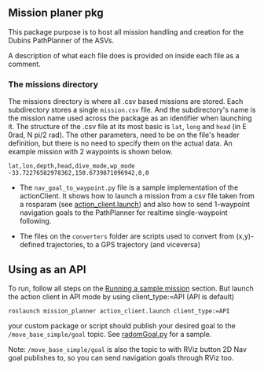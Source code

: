 ## Mission planer pkg
This package purpose is to host all mission handling and creation for the Dubins PathPlanner of the ASVs.

A description of what each file does is provided on inside each file as a comment.

### The missions directory
The missions directory is where all .csv based missions are stored. Each subdirectory stores a single `mission.csv` file. And the subdirectory's name is the mission name used across the package as an identifier when launching it. The structure of the .csv file at its most basic is `lat`, `long` and `head` (in E 0rad, N pi/2 rad). The other parameters, need to be on the file's header definition, but there is no need to specify them on the actual data. An example mission with 2 waypoints is shown below.

```
lat,lon,depth,head,dive_mode,wp_mode
-33.72276582978362,150.6739871096942,0,0
```
- The `nav_goal_to_waypoint.py` file is a sample implementation of the actionClient. It shows how to launch a mission from a csv file taken from a rosparam (see [action_client.launch](launch/action_client.launch)) and also how to send 1-waypoint navigation goals to the PathPlanner for realtime single-waypoint following.

- The files on the `converters` folder are scripts used to convert from (x,y)-defined trajectories, to a GPS trajectory (and viceversa)


## Using as an API
To run, follow all steps on the [Running a sample mission](../README.md#running-a-sample-mission) section. But launch the action client in API mode by using client_type:=API (API is default)
```shell
roslaunch mission_planner action_client.launch client_type:=API
```
your custom package or script should publish your desired goal to the `/move_base_simple/goal` topic. See [radomGoal.py](/src/autonomous_catamaran_ws/src/mission_planner/src/randomGoal.py) for a sample.

Note: `/move_base_simple/goal` is also the topic to with RViz button 2D Nav goal publishes to, so you can send navigation goals through RViz too.
